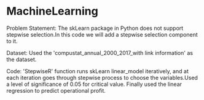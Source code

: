 # MachineLearning

Problem Statement: The skLearn package in Python does not support stepwise selection.In this code we will add a stepwise selection component to it.
                   
Dataset: Used the 'compustat_annual_2000_2017_with link information' as the dataset.

Code: 'StepwiseR' function runs skLearn linear_model iteratively, and at each iteration goes through stepwise process to choose the   variables.Used a level of significance of 0.05 for critical value. Finally used the linear regression to predict operational profit. 
       
